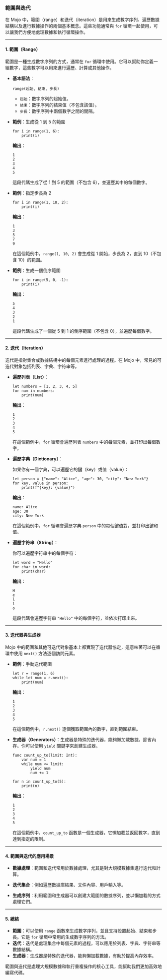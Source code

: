### **範圍與迭代**

在 Mojo 中，範圍（range）和迭代（iteration）是用來生成數字序列、遍歷數據結構以及進行數據操作的兩個基本概念。這些功能通常與 `for` 循環一起使用，可以讓我們方便地處理數據和執行循環操作。

---

#### **1. 範圍（Range）**

範圍是一種生成數字序列的方式，通常在 `for` 循環中使用。它可以幫助你定義一組數字，這些數字可以用來進行遍歷、計算或其他操作。

- **基本語法**：

  ```mojo
  range(起始, 結束, 步長)
  ```

  - `起始`：數字序列的起始值。
  - `結束`：數字序列的結束值（不包含該值）。
  - `步長`：數字序列中兩個數字之間的間隔。

- **範例**：生成從 1 到 5 的範圍

  ```mojo
  for i in range(1, 6):
      print(i)
  ```

  **輸出**：
  ```
  1
  2
  3
  4
  5
  ```

  這段代碼生成了從 1 到 5 的範圍（不包含 6），並遍歷其中的每個數字。

- **範例**：指定步長為 2

  ```mojo
  for i in range(1, 10, 2):
      print(i)
  ```

  **輸出**：
  ```
  1
  3
  5
  7
  9
  ```

  在這個範例中，`range(1, 10, 2)` 會生成從 1 開始，步長為 2，直到 10（不包含 10）的範圍。

- **範例**：生成一個倒序範圍

  ```mojo
  for i in range(5, 0, -1):
      print(i)
  ```

  **輸出**：
  ```
  5
  4
  3
  2
  1
  ```

  這段代碼生成了一個從 5 到 1 的倒序範圍（不包含 0），並遍歷每個數字。

---

#### **2. 迭代（Iteration）**

迭代是指對集合或數據結構中的每個元素進行處理的過程。在 Mojo 中，常見的可迭代對象包括列表、字典、字符串等。

- **遍歷列表（List）**：

  ```mojo
  let numbers = [1, 2, 3, 4, 5]
  for num in numbers:
      print(num)
  ```

  **輸出**：
  ```
  1
  2
  3
  4
  5
  ```

  在這個範例中，`for` 循環會遍歷列表 `numbers` 中的每個元素，並打印出每個數字。

- **遍歷字典（Dictionary）**：

  如果你有一個字典，可以遍歷它的鍵（key）或值（value）：

  ```mojo
  let person = {"name": "Alice", "age": 30, "city": "New York"}
  for key, value in person:
      print(f"{key}: {value}")
  ```

  **輸出**：
  ```
  name: Alice
  age: 30
  city: New York
  ```

  在這個範例中，`for` 循環會遍歷字典 `person` 中的每個鍵值對，並打印出鍵和值。

- **遍歷字符串（String）**：

  你可以遍歷字符串中的每個字符：

  ```mojo
  let word = "Hello"
  for char in word:
      print(char)
  ```

  **輸出**：
  ```
  H
  e
  l
  l
  o
  ```

  這段代碼會遍歷字符串 `"Hello"` 中的每個字符，並依次打印出來。

---

#### **3. 迭代器與生成器**

Mojo 中的範圍和其他可迭代對象基本上都實現了迭代器協定，這意味著可以在循環中使用 `next()` 方法逐個訪問元素。

- **範例**：手動迭代範圍

  ```mojo
  let r = range(1, 6)
  while let num = r.next():
      print(num)
  ```

  **輸出**：
  ```
  1
  2
  3
  4
  5
  ```

  在這個範例中，`r.next()` 逐個獲取範圍內的數字，直到範圍結束。

- **生成器（Generators）**：生成器是特殊的迭代器，能夠懶加載數據，節省內存。你可以使用 `yield` 關鍵字來創建生成器。

  ```mojo
  func count_up_to(limit: Int):
      var num = 1
      while num <= limit:
          yield num
          num += 1

  for n in count_up_to(5):
      print(n)
  ```

  **輸出**：
  ```
  1
  2
  3
  4
  5
  ```

  在這個範例中，`count_up_to` 函數是一個生成器，它懶加載並返回數字，直到達到指定的限制。

---

#### **4. 範圍與迭代的應用場景**

- **數據處理**：範圍和迭代常用於數據處理，尤其是對大規模數據集進行迭代和計算。
  
- **迭代集合**：例如遍歷數據庫結果、文件內容、用戶輸入等。

- **生成序列**：利用範圍和生成器可以創建大範圍的數據序列，並以懶加載的方式處理它們。

---

#### **5. 總結**

- **範圍**：可以使用 `range` 函數來生成數字序列，並且支持設置起始、結束和步長。它是 `for` 循環中常用的生成數字序列的方法。
- **迭代**：迭代是處理集合中每個元素的過程，可以應用於列表、字典、字符串等數據結構。
- **生成器**：生成器是特殊的迭代器，能夠懶加載數據，有助於提高內存效率。

範圍與迭代是處理大規模數據和執行重複操作的核心工具，能幫助我們更加高效地編寫代碼。